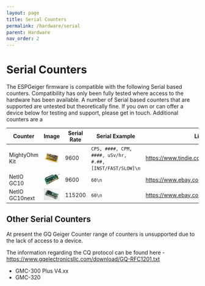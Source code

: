 ```yaml
---
layout: page
title: Serial Counters
permalink: /hardware/serial
parent: Hardware
nav_order: 2
---
```


# Serial Counters

The ESPGeiger firmware is compatible with the following Serial based counters. Compatibility has only been fully tested where access to the hardware has been available.
A number of Serial based counters that are supported are untested but theoretically fine. If you own or can offer a device below for testing and support, please get in touch.
Additional counters are a

| Counter | Image | Serial Rate | Serial Example | Link |
|---|---|---|---|---|
MightyOhm Kit | ![MightyOhm](img/mightyohm.jpg#img-thumbnail) | 9600 | `CPS, ####, CPM, ####, uSv/hr, #.##, [INST/FAST/SLOW]\n` | https://www.tindie.com/stores/mightyohm/
NetIO GC10 | ![NetIO GC10](img/gc10.jpg#img-thumbnail) | 9600 | `60\n` | https://www.ebay.co.uk/usr/pelorymate
NetIO GC10next | ![NetIO GC10next](img/gc10next.jpg#img-thumbnail) | 115200 | `60\n` | https://www.ebay.co.uk/usr/pelorymate

## Other Serial Counters

At present the GQ Geiger Counter range of counters is unsupported due to the lack of access to a device. 

The information regarding the CQ protocol can be found here - https://www.gqelectronicsllc.com/download/GQ-RFC1201.txt

- GMC-300 Plus V4.xx
- GMC-320